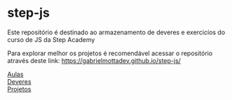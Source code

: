 # step-js

Este repositório é destinado ao armazenamento de deveres e exercicíos do curso de JS da Step Academy

Para explorar melhor os projetos é recomendável acessar o repositório através deste link:
https://gabrielmottadev.github.io/step-js/

<a href="Aulas/">Aulas</a>
<br/>
<a href="Deveres/">Deveres</a>
<br/>
<a href="Projetos/">Projetos</a>
